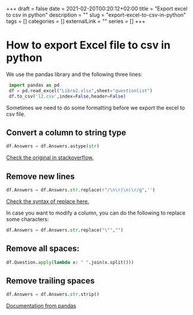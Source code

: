 +++ 
draft = false
date = 2021-02-20T00:20:12+02:00
title = "Export excel to csv in python"
description = ""
slug = "export-excel-to-csv-in-python" 
tags = []
categories = []
externalLink = ""
series = []
+++

# How to export Excel file to csv in python
We use the pandas library and the following three lines:

```python
 import pandas as pd
 df = pd.read_excel("Libro2.xlsx",sheet="questionlist")
 df.to_csv('l2.csv',index=False,header=False)
```


Sometimes we need to do some formatting before we export the excel to csv file.

## Convert a column to string type

```python
df.Answers = df.Answers.astype(str)
```
[Check the original in stackoverflow.](https://stackoverflow.com/questions/22005911/convert-columns-to-string-in-pandas)

## Remove new lines

```python
df.Answers = df.Answers.str.replace(r"/\n\r|\n|\r/g",'') 
```

[Check the syntax of replace here.](https://pandas.pydata.org/pandas-docs/stable/reference/api/pandas.Series.str.replace.html)


In case you want to modify a column, you can do the following to replace some characters:

```python
df.Answers = df.Answers.str.replace("\"","")
```

## Remove all spaces: 
```python
df.Question.apply(lambda x: " ".join(x.split())) 
```

## Remove trailing spaces
```python
df.Answers = df.Answers.str.strip() 
```

[Documentation from pandas](https://pandas.pydata.org/pandas-docs/stable/reference/api/pandas.Series.str.strip.html)
